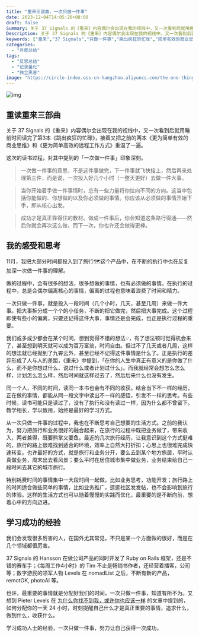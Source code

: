 ```yaml
---
title: "重来三部曲，一次只做一件事"
date: 2023-12-04T14:05:20+08:00
draft: false
Summary: 关于 37 Signals 的《重来》内容偶尔会出现在我的视线中，又一次看到后就用睡前时间读完了第3本《跳出疯狂的忙碌》，紧接着又把之前的两本重温了一遍。一次做一件事的意思是一次投入好几个小时（甚至更多）来做一件大事，是这次重读过程最大的收获。
Description: 关于 37 Signals 的《重来》内容偶尔会出现在我的视线中，又一次看到后就用睡前时间读完了第3本《跳出疯狂的忙碌》，紧接着又把之前的两本重温了一遍。一次做一件事的意思是一次投入好几个小时（甚至更多）来做一件大事，是这次重读过程最大的收获。
keywords: ["重来","37 Signals","只做一件事","跳出疯狂的忙碌","简单有效的商业思维","小而美","精益创业","1天24小时"]
categories:
  - "月度总结"
tags:
  - "反思总结"
  - "记录量化"
  - "独立黑客"
image: "https://circle-index.oss-cn-hangzhou.aliyuncs.com/the-one-thing.png"
---
```


![img](https://circle-index.oss-cn-hangzhou.aliyuncs.com/the-one-thing.png)

## 重读重来三部曲

关于 37 Signals 的《重来》内容偶尔会出现在我的视线中，又一次看到后就用睡前时间读完了第3本《跳出疯狂的忙碌》，接着又把之前的两本《更为简单有效的商业思维》和《更为简单高效的远程工作方式》重温了一遍。

这次的读书过程，对其中提到的「一次做一件事」印象深刻。

> 一次做一件事的意思，不是这件事做完，下一件事就飞快接上，然后再来处理第三件，而是说，一次投入好几个小时（一整天更好）去做一件大事。

> 当你开始着手做一件事情时，总有一些力量将你拉向不同的方向。这当中包括你能做的、你想做的以及你必须做的事情。你应该从必须做的事情开始下手，即从核心出发。

> 成功才是真正靠得住的教材。做成一件事后，你会知道这条路行得通——然后你就会再次这么做，而下一次，你也许还会做得更棒。

## 我的感受和思考

11月，我把大部分时间都投入到了旅行🗺️这个产品中，在不断的执行中也在反复加深一次做一件事的理解。

做的过程中，会有很多的想法，很多想做的事情，也有必须做的事情。在执行的过程中，总是会偶尔偏离核心的事情，偏离的过程也意味着浪费了时间和精力。

一次只做一件事，就是投入一段时间（几个小时，几天，甚至几周）来做一件大事。把大事拆分成一个个的小任务，不断的把它做完，然后把大事完成。这个过程即使有些小的偏离，只要还记得这件大事，事情还是会完成，也正是执行过程的重要。

我们或多或少都会在某个时间，想到觉得不错的想法💡，有了想法顿时觉得机会来了，甚至想到明天就可以成为百万富翁，时间自由。但过不了几天或者几周，这样的想法就已经抛到了九霄云外，甚至已经不记得这件事情是什么了。正是执行的差异形成了人与人的差距，《重来》中提到，「在你的人生中真正有意义的是你做了什么，而不是你想过什么、说过什么或者计划过什么」。而我就经常会想怎么怎么样，计划怎么怎么样，然后时间就这样过去了，然后后来什么也没有发生。

同一个人，不同的时间，读同一本书也会有不同的收获。结合当下不一样的经历，正在做的事情，都能从同一段文字中读出不一样的感悟，引发不一样的思考。有些时候，读书可能只是读过了，没有了执行和没有读过一样，因为什么都不曾留下。教学相长，学以致用，始终是最好的学习方式。

从一次只做一件事的过程中，我也在不断思考自己想要的生活方式。之前的我认为，努力把旅行和业务很好的融合起来，在旅行的过程中既把业务做了，带来收入，两者兼得，既要熊掌又要鱼。最近的几次旅行经历，让我意识到这个方式挺难的，旅行的路上很难找到适合的环境，效率上自然大打折扣；心思上也很难完成快速转变。也许最好的方式，就是旅行和业务分开，要么去到某个地方旅居，平时认真做业务，周末出去看风景；要么平时在居住城市集中做业务，业务结束给自己一段时间去其它的城市旅行。

特别耗费时间的事情集中一大段时间一起做，比如业务思考，功能开发；旅行路上的时间适合做些简单的事情，比如业务推广，逛逛社区发发帖，也不会影响到旅行的体验。这样的生活方式也可以随着慢慢的实践而优化，最重要的是不断向前，想着心中的方向迈进。

## 学习成功的经验

我们会发现很多厉害的人，在国外尤其常见，不只是某一个方面做的很好，而是在几个领域都很厉害。

37 Signals 的 Hansson 在做公司产品的同时开发了 Ruby on Rails 框架，还是不错的赛车手；《每周工作4小时》的 Tim 不止是畅销书作者，还经营着播客，公司等；数字游民的领军人物 Levels 在 nomadList 之后，不断有新的产品，remotOK, photoAI 等。

也许，最重要的事情就是分配好我们的时间，一次只做一件事，知道有所不为。又想到 Pieter Levels 在 [为什么你找不到我，或许你也应该一样](ttps://levels.io/contact/) 的文章中提到的，如何分配你的一天 24 小时，时刻提醒自己什么才是真正重要的事情，追求什么， 做到什么，收获什么。

学习成功人士的经验，一次只做一件事，努力让自己获得一次成功。
